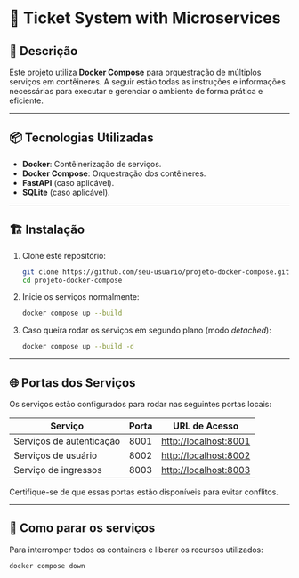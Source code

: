 # 🎫 Ticket System with Microservices

## 📖 Descrição

Este projeto utiliza **Docker Compose** para orquestração de múltiplos serviços em contêineres. A seguir estão todas as instruções e informações necessárias para executar e gerenciar o ambiente de forma prática e eficiente.

---

## 📦 Tecnologias Utilizadas

- **Docker**: Contêinerização de serviços.
- **Docker Compose**: Orquestração dos contêineres.
- **FastAPI** (caso aplicável).
- **SQLite** (caso aplicável).


---

## 🏗️ Instalação

1. Clone este repositório:
    ```sh
    git clone https://github.com/seu-usuario/projeto-docker-compose.git
    cd projeto-docker-compose
    ```


3. Inicie os serviços normalmente:
    ```sh
    docker compose up --build
    ```

4. Caso queira rodar os serviços em segundo plano (modo _detached_):
    ```sh
    docker compose up --build -d
    ```

---

## 🌐 Portas dos Serviços

Os serviços estão configurados para rodar nas seguintes portas locais:

| Serviço    | Porta | URL de Acesso           |
|------------|------|------------------------|
| Serviços de autenticação | 8001 | [http://localhost:8001](http://localhost:8001) |
| Serviços de usuário   | 8002 | [http://localhost:8002](http://localhost:8002) |
| Serviço de ingressos  | 8003 | [http://localhost:8003](http://localhost:8003) |

Certifique-se de que essas portas estão disponíveis para evitar conflitos.

---

## 🛑 Como parar os serviços

Para interromper todos os containers e liberar os recursos utilizados:

```sh
docker compose down
